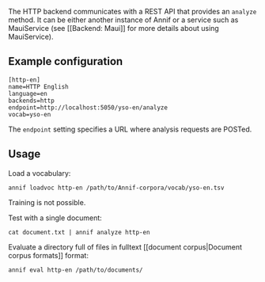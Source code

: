 The HTTP backend communicates with a REST API that provides an `analyze` method. It can be either another instance of Annif or a service such as MauiService (see [[Backend: Maui]] for more details about using MauiService).

## Example configuration

```
[http-en]
name=HTTP English
language=en
backends=http
endpoint=http://localhost:5050/yso-en/analyze
vocab=yso-en
```

The `endpoint` setting specifies a URL where analysis requests are POSTed.

## Usage

Load a vocabulary:

    annif loadvoc http-en /path/to/Annif-corpora/vocab/yso-en.tsv

Training is not possible.

Test with a single document:

    cat document.txt | annif analyze http-en

Evaluate a directory full of files in fulltext [[document corpus|Document corpus formats]] format:

    annif eval http-en /path/to/documents/